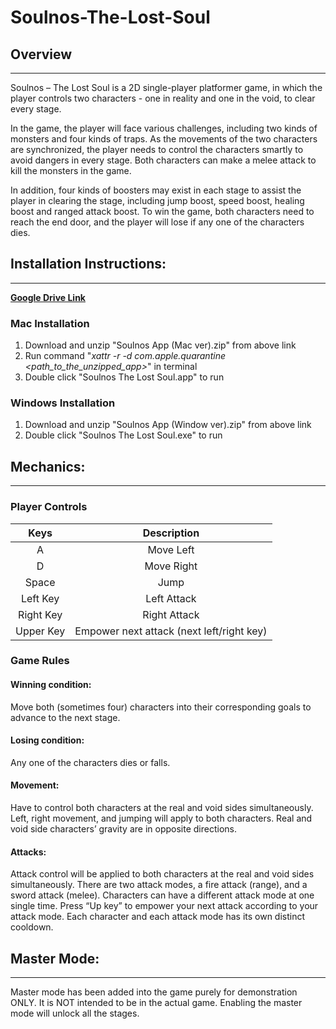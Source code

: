 # Soulnos-The-Lost-Soul

## Overview

---

Soulnos – The Lost Soul is a 2D single-player platformer game, in which the player controls two characters - one in reality and one in the void, to clear every stage.

In the game, the player will face various challenges, including two kinds of monsters and four kinds of traps. As the movements of the two characters are synchronized, the player needs to control the characters smartly to avoid dangers in every stage. Both characters can make a melee attack to kill the monsters in the game.

In addition, four kinds of boosters may exist in each stage to assist the player in clearing the stage, including jump boost, speed boost, healing boost and ranged attack boost. To win the game, both characters need to reach the end door, and the player will lose if any one of the characters dies.

## Installation Instructions:

---

**[Google Drive Link](https://drive.google.com/drive/folders/1hUlxBkJ4jiFgbI7FFLQiHzMZNXJxdmGj?usp=sharing)**

### Mac Installation

1. Download and unzip "Soulnos App (Mac ver).zip" from above link
2. Run command "*xattr -r -d com.apple.quarantine <path_to_the_unzipped_app>*" in terminal
3. Double click "Soulnos The Lost Soul.app" to run

### Windows Installation

1. Download and unzip "Soulnos App (Window ver).zip" from above link
2. Double click "Soulnos The Lost Soul.exe" to run

## Mechanics:

---

### Player Controls
| Keys      | Description                               |
|:---------:|:-----------------------------------------:|
| A         | Move Left                                 |
| D         | Move Right                                |
| Space     | Jump                                      |
| Left Key  | Left Attack                               |
| Right Key | Right Attack                              |
| Upper Key | Empower next attack (next left/right key) |

### Game Rules

#### **Winning condition:**

Move both (sometimes four) characters into their corresponding goals to advance to the next stage.

#### **Losing condition:**

Any one of the characters dies or falls.

#### **Movement:**

Have to control both characters at the real and void sides simultaneously. Left, right movement, and jumping will apply to both characters. Real and void side characters’ gravity are in opposite directions.

#### **Attacks:**
Attack control will be applied to both characters at the real and void sides simultaneously. There are two attack modes, a fire attack (range), and a sword attack (melee). Characters can have a different attack mode at one single time. Press “Up key” to empower your next attack according to your attack mode. Each character and each attack mode has its own distinct cooldown.

## Master Mode:

---

Master mode has been added into the game purely for demonstration ONLY. It is NOT intended to be in the actual game. Enabling the master mode will unlock all the stages.